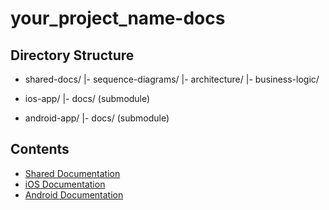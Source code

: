 # your_project_name-docs

## Directory Structure

- shared-docs/
  |- sequence-diagrams/
  |- architecture/
  |- business-logic/

- ios-app/
  |- docs/ (submodule)

- android-app/
  |- docs/ (submodule)

## Contents

- [Shared Documentation](shared-docs/README.md)
- [iOS Documentation](ios-app/docs/README.md)
- [Android Documentation](android-app/docs/README.md)
